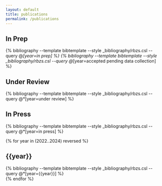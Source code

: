 ```yaml
---
layout: default
title: publications
permalink: /publications
---
```


## In Prep
{% bibliography --template bibtemplate --style _bibliography/rbzs.csl --query @*[year=in prep] %}
{% bibliography --template bibtemplate --style _bibliography/rbzs.csl --query @*[year=accepted pending data collection] %}
<br>

## Under Review
{% bibliography --template bibtemplate --style _bibliography/rbzs.csl --query @*[year=under review] %}
<br>

## In Press
 {% bibliography --template bibtemplate --style _bibliography/rbzs.csl --query @*[year=in press] %}
<br>

{% for year in (2022..2024) reversed %}
<h2>{{year}}</h2>
{% bibliography --template bibtemplate --style _bibliography/rbzs.csl --query @*[year={{year}}] %}
<br>
{% endfor %} 

<script>
    $("body").html($("body").html().replace(/R. Z. Sparks/g,'<b>R. Z. Sparks</b>'));
</script>




